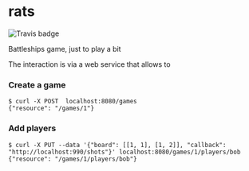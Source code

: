 rats
====

![Travis badge](https://travis-ci.org/jcaraballo/rats2.svg?branch=master)


Battleships game, just to play a bit

The interaction is via a web service that allows to

### Create a game

    $ curl -X POST  localhost:8080/games
    {"resource": "/games/1"}

### Add players

    $ curl -X PUT --data '{"board": [[1, 1], [1, 2]], "callback": "http://localhost:990/shots"}' localhost:8080/games/1/players/bob
    {"resource": "/games/1/players/bob"}
